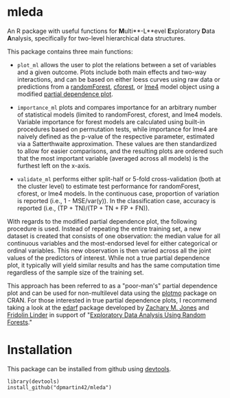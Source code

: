 # mleda

An R package with useful functions for **M**ulti**-L**evel **E**xploratory **D**ata **A**nalysis, specifically for two-level hierarchical data structures.

This package contains three main functions:

* `plot_ml` allows the user to plot the relations between a set of variables and a given outcome. Plots include both main effects and two-way interactions, and can be based on either loess curves using raw data or predictions from a [randomForest](http://cran.r-project.org/web/packages/randomForest/index.html), [cforest](http://cran.r-project.org/web/packages/party/index.html), or [lme4](http://cran.r-project.org/web/packages/lme4/index.html) model object using a modified [partial dependence plot](http://dpmartin42.github.io/posts/partial-dependence-1/).

* `importance_ml` plots and compares importance for an arbitrary number of statistical models (limited to randomForest, cforest, and lme4 models. Variable importance for forest models are calculated using built-in procedures based on permutation tests, while importance for lme4 are naively defined as the p-value of the respective parameter, estimated via a Satterthwaite approximation. These values are then standardized to allow for easier comparisons, and the resulting plots are ordered such that the most important variable (averaged across all models) is the furthest left on the x-axis.

* `validate_ml` performs either split-half or 5-fold cross-validation (both at the cluster level) to estimate test performance for randomForest, cforest, or lme4 models. In the continuous case, proportion of variation is reported (i.e., 1 - MSE/var(y)). In the classification case, accuracy is reported (i.e., (TP + TN)/(TP + TN + FP + FN)).

With regards to the modified partial dependence plot, the following procedure is used. Instead of repeating the entire training set, a new dataset is created that consists of one observation: the median value for all continuous variables and the most-endorsed level for either categorical or ordinal variables. This new observation is then varied across all the joint values of the predictors of interest. While not a true partial dependence plot, it typically will yield similar results and has the same computation time regardless of the sample size of the training set. 

This approach has been referred to as a "poor-man's" partial dependence plot and can be used for non-multilevel data using the [plotmo](http://cran.r-project.org/web/packages/plotmo/plotmo.pdf) package on CRAN. For those interested in true partial dependence plots, I recommend taking a look at the [edarf](https://github.com/zmjones/edarf/) package developed by [Zachary M. Jones](http://zmjones.com) and [Fridolin Linder](http://polisci.la.psu.edu/people/fjl128) in support of "[Exploratory Data Analysis Using Random Forests](https://github.com/zmjones/rfss/)."

# Installation

This package can be installed from github using [devtools](http://cran.r-project.org/web/packages/devtools/index.html).

```{r}
library(devtools)
install_github("dpmartin42/mleda")
```